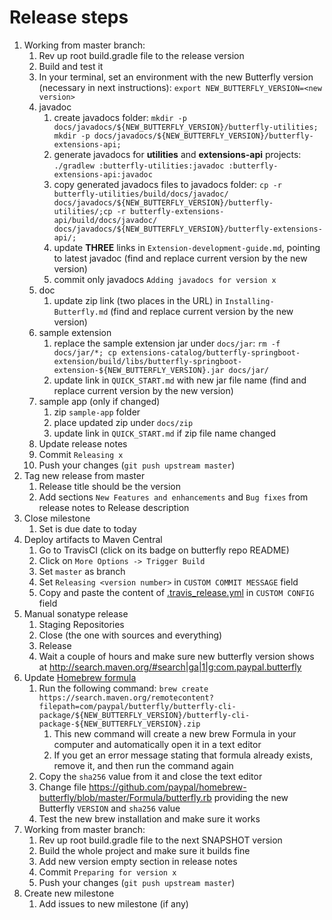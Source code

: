 # Release steps

1. Working from master branch:
   1. Rev up root build.gradle file to the release version
   1. Build and test it
   1. In your terminal, set an environment with the new Butterfly version (necessary in next instructions): `export NEW_BUTTERFLY_VERSION=<new version>`
   1. javadoc
      1. create javadocs folder: `mkdir -p docs/javadocs/${NEW_BUTTERFLY_VERSION}/butterfly-utilities; mkdir -p docs/javadocs/${NEW_BUTTERFLY_VERSION}/butterfly-extensions-api;`
      1. generate javadocs for **utilities** and **extensions-api** projects: `./gradlew :butterfly-utilities:javadoc :butterfly-extensions-api:javadoc`
      1. copy generated javadocs files to javadocs folder: `cp -r butterfly-utilities/build/docs/javadoc/ docs/javadocs/${NEW_BUTTERFLY_VERSION}/butterfly-utilities/;cp -r butterfly-extensions-api/build/docs/javadoc/ docs/javadocs/${NEW_BUTTERFLY_VERSION}/butterfly-extensions-api/;`
      1. update **THREE** links in `Extension-development-guide.md`, pointing to latest javadoc (find and replace current version by the new version)
      1. commit only javadocs `Adding javadocs for version x`
   1. doc
      1. update zip link (two places in the URL) in `Installing-Butterfly.md` (find and replace current version by the new version)
   1. sample extension
      1. replace the sample extension jar under `docs/jar`: `rm -f docs/jar/*; cp extensions-catalog/butterfly-springboot-extension/build/libs/butterfly-springboot-extension-${NEW_BUTTERFLY_VERSION}.jar docs/jar/`
      1. update link in `QUICK_START.md` with new jar file name (find and replace current version by the new version)
   1. sample app (only if changed)
      1. zip `sample-app` folder
      1. place updated zip under `docs/zip`
      1. update link in `QUICK_START.md` if zip file name changed
   1. Update release notes
   1. Commit `Releasing x`
   1. Push your changes (`git push upstream master`)
1. Tag new release from master
   1. Release title should be the version
   1. Add sections `New Features and enhancements` and `Bug fixes` from release notes to Release description
1. Close milestone
   1. Set is due date to today
1. Deploy artifacts to Maven Central
   1. Go to TravisCI (click on its badge on butterfly repo README)
   1. Click on `More Options -> Trigger Build`
   1. Set `master` as branch
   1. Set `Releasing <version number>` in `CUSTOM COMMIT MESSAGE` field
   1. Copy and paste the content of [.travis_release.yml](.travis_release.yml) in `CUSTOM CONFIG` field
1. Manual sonatype release
   1. Staging Repositories
   1. Close (the one with sources and everything)
   1. Release
   1. Wait a couple of hours and make sure new butterfly version shows at http://search.maven.org/#search|ga|1|g:com.paypal.butterfly
1. Update [Homebrew formula](https://github.com/paypal/homebrew-butterfly/blob/master/Formula/butterfly.rb)
   1. Run the following command: `brew create https://search.maven.org/remotecontent?filepath=com/paypal/butterfly/butterfly-cli-package/${NEW_BUTTERFLY_VERSION}/butterfly-cli-package-${NEW_BUTTERFLY_VERSION}.zip`
      1. This new command will create a new brew Formula in your computer and automatically open it in a text editor
      1. If you get an error message stating that formula already exists, remove it, and then run the command again 
   1. Copy the `sha256` value from it and close the text editor
   1. Change file https://github.com/paypal/homebrew-butterfly/blob/master/Formula/butterfly.rb providing the new Butterfly `VERSION` and `sha256` value
   1. Test the new brew installation and make sure it works 
1. Working from master branch:
   1. Rev up root build.gradle file to the next SNAPSHOT version
   1. Build the whole project and make sure it builds fine
   1. Add new version empty section in release notes
   1. Commit `Preparing for version x`
   1. Push your changes (`git push upstream master`)
1. Create new milestone
   1. Add issues to new milestone (if any)